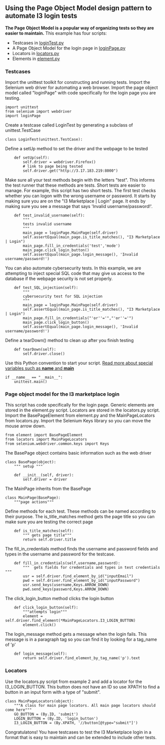 ## Using the Page Object Model design pattern to automate I3 login tests

**The Page Object Model is a popular way of organizing tests so they are easier to maintain.**  This example has four scripts:

 - Testcases in [loginTest.py](code/04-simple-pom-example/loginTest.py)
 - A Page Object Model for the login page in [loginPage.py](code/04-simple-pom-example/loginPage.py)
 - Locators in [locators.py](code/04-simple-pom-example/locators.py)
 - Elements in [element.py](code/04-simple-pom-example/element.py)

### Testcases

Import the unittest toolkit for constructing and running tests.  Import the Selenium web driver for automating a web browser.  Import the page object model called "loginPage" with code specifically for the login page you are testing.

```
import unittest
from selenium import webdriver
import loginPage
```
Create a testcase called LoginTest by generating a subclass of unittest.TestCase
```
class LoginTest(unittest.TestCase):
```
Define a setUp method to set the driver and the webpage to be tested
```
    def setUp(self):
        self.driver = webdriver.Firefox()
        # link to page being tested
        self.driver.get("http://3.17.183.219:8000")
```
Make sure all your test methods begin with the letters "test".  This informs the test runner that these methods are tests.  Short tests are easier to manage.  For example, this script has two short tests.  The first test checks whether you can logon with the wrong username or password.  It starts by making sure you are on the "I3 Marketplace | Login" page.  It ends by making sure you see a message that says 'Invalid username/password!'.
```
    def test_invalid_username(self):
        """
        tests invalid username
        """
        main_page = loginPage.MainPage(self.driver)
        self.assertEqual(main_page.is_title_matches(), "I3 Marketplace | Login")
        main_page.fill_in_credentials('test','mode')
        main_page.click_login_button()
        self.assertEqual(main_page.login_message(), 'Invalid username/password!')
```
You can also automate cybersecurity tests.  In this example, we are attempting to inject special SQL code that may give us access to the database if the webpage security is not set properly.  
```
    def test_SQL_injection(self):
        """
        cybersecurity test for SQL injection
        """
        main_page = loginPage.MainPage(self.driver)
        self.assertEqual(main_page.is_title_matches(), "I3 Marketplace | Login")
        main_page.fill_in_credentials("'or''='","'or''='")
        main_page.click_login_button()
        self.assertEqual(main_page.login_message(), 'Invalid username/password!')
```
Define a tearDown() method to clean up after you finish testing
```
    def tearDown(self):
        self.driver.close()
```
Use this Python convention to start your script.  [Read more about special variables such as __name__ and __main__](https://stackoverflow.com/questions/419163/what-does-if-name-main-do)
```
if __name__ == "__main__":
    unittest.main()
```

### Page object model for the I3 marketplace login

This script has code specifically for the login page.  Generic elements are stored in the element.py script.  Locators are stored in the locators.py script.  Import the BasePageElement from element.py and the MainPageLocators from locators.py.  Import the Selenium Keys library so you can move the mouse arrow down.

```
from element import BasePageElement
from locators import MainPageLocators
from selenium.webdriver.common.keys import Keys
```
The BasePage object contains basic information such as the web driver
```
class BasePage(object):
    """ setup """

    def __init__(self, driver):
        self.driver = driver
```
The MainPage inherits from the BasePage
```
class MainPage(BasePage):
    """page actions"""
```
Define methods for each test.  These methods can be named according to their purpose.  The is_title_matches method gets the page title so you can make sure you are testing the correct page
```
    def is_title_matches(self):
        """ gets page title"""
        return self.driver.title
```
The fill_in_credentials method finds the username and password fields and types in the username and password for the testcase.  
```
    def fill_in_credentials(self,username,password):
        """  gets fields for credentials and types in test credentials """
        usr = self.driver.find_element_by_id("inputEmail")
        pwd = self.driver.find_element_by_id("inputPassword")
        usr.send_keys(username,Keys.ARROW_DOWN)
        pwd.send_keys(password,Keys.ARROW_DOWN)
```
The click_login_button method clicks the login button
```
    def click_login_button(self):
        """attempts login"""
        element = self.driver.find_element(*MainPageLocators.I3_LOGIN_BUTTON)
        element.click()
```
The login_message method gets a message when the login fails.  This message is in a paragraph tag so you can find it by looking for a  tag_name of 'p'
```
    def login_message(self):
        return self.driver.find_element_by_tag_name('p').text
```

### Locators

Use the locators.py script from example 2 and add a locator for the I3_LOGIN_BUTTON.  This button does not have an ID so use XPATH to find a button in an input form with a type of "submit".
```
class MainPageLocators(object):
    """A class for main page locators. All main page locators should come here"""
    GO_BUTTON = (By.ID, 'submit')
    LOGIN_BUTTON = (By.ID, 'login_button')
    I3_LOGIN_BUTTON = (By.XPATH, '//button[@type="submit"]')
```

Congratulatons!  You have testcases to test the I3 Marketplace login in a format that is easy to maintain and can be extended to include other tests. 
